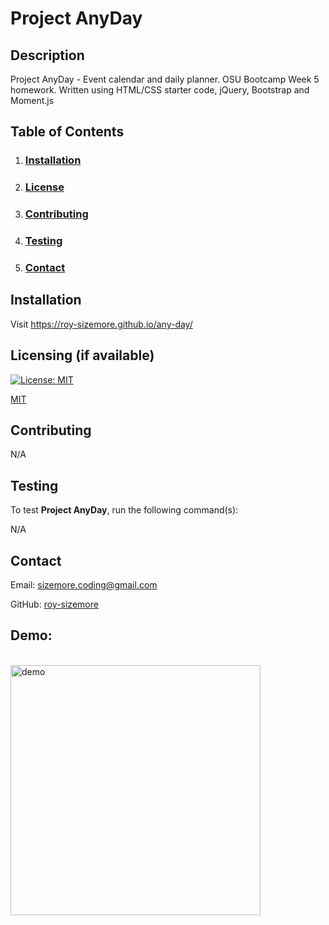 # **Project AnyDay**

  ## **Description**
  
  Project AnyDay - Event calendar and daily planner. OSU Bootcamp Week 5 homework. Written using HTML/CSS starter code, jQuery, Bootstrap and Moment.js
  
  ## **Table of Contents**
  
  1. ### [Installation](#installation)
  
  2. ### [License](#license)
  
  3. ### [Contributing](#contributing)
  
  4. ### [Testing](#testing)
  
  5. ### [Contact](#contact)
  
  ## **Installation**
  
  Visit https://roy-sizemore.github.io/any-day/
  
  ## **Licensing** (if available)
  
  [![License: MIT](https://img.shields.io/badge/License-MIT-yellow.svg)](https://opensource.org/licenses/MIT)
  
  [MIT](https://opensource.org/licenses/MIT)
    
  ## **Contributing**
  
  N/A
  
  ## **Testing**
  
  To test **Project AnyDay**, run the following command(s):
  
  N/A
    
  ## **Contact**
  
  Email: sizemore.coding@gmail.com

  GitHub: [roy-sizemore](https://github.com/roy-sizemore/)

  ## Demo:
  <br><img src="https://github.com/roy-sizemore/screenshots/blob/main/any-day_demo.gif" alt="demo" width="400px">
